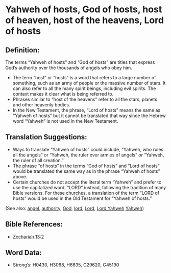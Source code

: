# Yahweh of hosts, God of hosts, host of heaven, host of the heavens, Lord of hosts

## Definition:

The terms “Yahweh of hosts” and “God of hosts” are titles that express God’s authority over the thousands of angels who obey him.

* The term “host” or “hosts” is a word that refers to a large number of something, such as an army of people or the massive number of stars. It can also refer to all the many spirit beings, including evil spirits. The context makes it clear what is being referred to.
* Phrases similar to “host of the heavens” refer to all the stars, planets and other heavenly bodies.
* In the New Testament, the phrase, “Lord of hosts” means the same as “Yahweh of hosts” but it cannot be translated that way since the Hebrew word “Yahweh” is not used in the New Testament.

## Translation Suggestions:

* Ways to translate “Yahweh of hosts” could include, “Yahweh, who rules all the angels” or “Yahweh, the ruler over armies of angels” or “Yahweh, the ruler of all creation.”
* The phrase “of hosts” in the terms “God of hosts” and “Lord of hosts” would be translated the same way as in the phrase “Yahweh of hosts” above.
* Certain churches do not accept the literal term “Yahweh” and prefer to use the capitalized word, “LORD” instead, following the tradition of many Bible versions. For these churches, a translation of the term “LORD of hosts” would be used in the Old Testament for “Yahweh of hosts.”

(See also: [angel](../kt/angel.md), [authority](../kt/authority.md), [God](../kt/god.md), [lord](../kt/lord.md), [Lord](../kt/lord.md), [Lord Yahweh](../kt/lordyahweh.md) [Yahweh](../kt/yahweh.md))

## Bible References:

* [Zechariah 13:2](rc://en/tn/help/zec/13/02)

## Word Data:

* Strong’s: H0430, H3068, H6635, G29620, G45190
